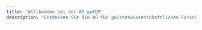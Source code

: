 ```yaml
---
title: 'Willkommen bei der AG gwFDM'
description: "Entdecken Sie die AG für geisteswissenschaftliches Forschungsdatenmanagement (AG gwFDM) im Verband DHd. Gemeinsam für Fortschritt in der Forschung und Innovation."
---
```


